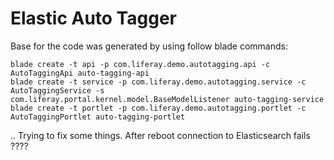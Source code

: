# Elastic Auto Tagger

Base for the code was generated by using follow blade commands:
```
blade create -t api -p com.liferay.demo.autotagging.api -c AutoTaggingApi auto-tagging-api
blade create -t service -p com.liferay.demo.autotagging.service -c AutoTaggingService -s com.liferay.portal.kernel.model.BaseModelListener auto-tagging-service
blade create -t portlet -p com.liferay.demo.autotagging.portlet -c AutoTaggingPortlet auto-tagging-portlet
```

.. Trying to fix some things. After reboot connection to Elasticsearch fails ????